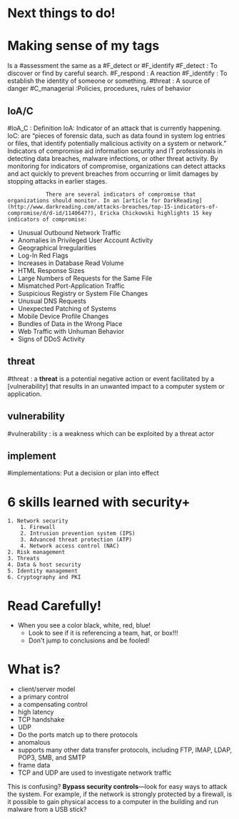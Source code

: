 # Next things to do!

# Making sense of my tags
Is a #assessment  the same as a #F_detect  or #F_identify 
#F_detect : To discover or find by careful search.
#F_respond : A reaction
#F_identify : To establish the identity of someone or something.
#threat :  A source of danger
#C_managerial :Policies, procedures, rules of behavior


## IoA/C
#IoA_C : Definition
IoA:  Indicator of an attack that is currently happening.
IoC:  are “pieces of forensic data, such as data found in system log entries or files, that identify potentially malicious activity on a system or network.” Indicators of compromise aid information security and IT professionals in detecting data breaches, malware infections, or other threat activity. By monitoring for indicators of compromise, organizations can detect attacks and act quickly to prevent breaches from occurring or limit damages by stopping attacks in earlier stages.
				
				There are several indicators of compromise that organizations should monitor. In an [article for DarkReading](http://www.darkreading.com/attacks-breaches/top-15-indicators-of-compromise/d/d-id/1140647?), Ericka Chickowski highlights 15 key indicators of compromise:

-   Unusual Outbound Network Traffic
-   Anomalies in Privileged User Account Activity
-   Geographical Irregularities
-   Log-In Red Flags
-   Increases in Database Read Volume
-   HTML Response Sizes
-   Large Numbers of Requests for the Same File
-   Mismatched Port-Application Traffic
-   Suspicious Registry or System File Changes
-   Unusual DNS Requests
-   Unexpected Patching of Systems
-   Mobile Device Profile Changes
-   Bundles of Data in the Wrong Place
-   Web Traffic with Unhuman Behavior
-   Signs of DDoS Activity

## threat
#threat : a **threat** is a potential negative action or event facilitated by a [vulnerability] that results in an unwanted impact to a computer system or application.

## vulnerability
#vulnerability : is a weakness which can be exploited by a threat actor

## implement
#implementations:  Put a decision or plan into effect

# 6 skills learned with security+
	1. Network security
		1. Firewall
		2. Intrusion prevention system (IPS)
		3. Advanced threat protection (ATP)
		4. Network access control (NAC)
	2. Risk management
	3. Threats
	4. Data & host security
	5. Identity management
	6. Cryptography and PKI

# Read Carefully!
- When you see a color black, white, red, blue!
	- Look to see if it is referencing a team, hat, or box!!!
	- Don't jump to conclusions and be fooled!

# What is?
- client/server model
- a primary control
- a compensating control
- high latency
- TCP handshake
- UDP 
- Do the ports match up to there protocols
- anomalous
- supports many other data transfer protocols, including FTP, IMAP, LDAP, POP3, SMB, and SMTP 
- frame data
- TCP and UDP are used to investigate network traffic


This is confusing?
**Bypass security controls**—look for easy ways to attack the system. For example, if the network is strongly protected by a firewall, is it possible to gain physical access to a computer in the building and run malware from a USB stick?


